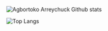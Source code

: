 ![Agbortoko Arreychuck Github stats](https://github-readme-stats.vercel.app/api?username=Agbortoko&show_icons=true&theme=radical&bg_color=DEG,red,green,blue)

![Top Langs](https://github-readme-stats.vercel.app/api/top-langs/?username=Agbortoko&layout=compact )

 
